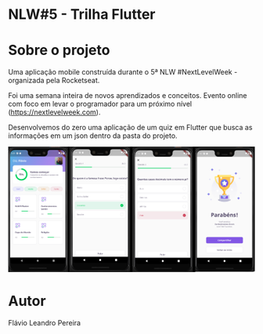 # NLW#5 - Trilha Flutter

# Sobre o projeto

Uma aplicação mobile construída durante o 5ª NLW #NextLevelWeek - organizada pela Rocketseat. 

Foi uma semana inteira de novos aprendizados e conceitos. Evento online com foco em levar o programador para um próximo nível (https://nextlevelweek.com). 

Desenvolvemos do zero uma aplicação de um quiz em Flutter que busca as informações em um json dentro da pasta do projeto.

![Tenconlogias](https://raw.githubusercontent.com/doflavio/nlw5-dev_quiz/main/assets/imgresultadofinal/telas.png)

# Autor
Flávio Leandro Pereira
